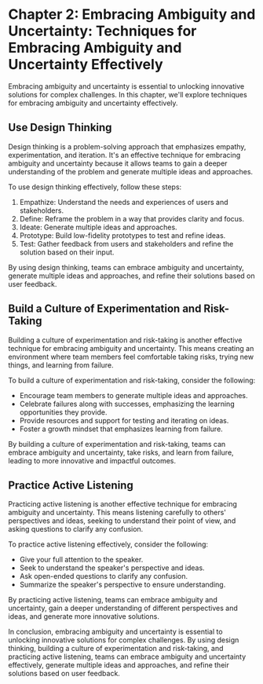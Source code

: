 Chapter 2: Embracing Ambiguity and Uncertainty: Techniques for Embracing Ambiguity and Uncertainty Effectively
==============================================================================================================

Embracing ambiguity and uncertainty is essential to unlocking innovative solutions for complex challenges. In this chapter, we'll explore techniques for embracing ambiguity and uncertainty effectively.

Use Design Thinking
-------------------

Design thinking is a problem-solving approach that emphasizes empathy, experimentation, and iteration. It's an effective technique for embracing ambiguity and uncertainty because it allows teams to gain a deeper understanding of the problem and generate multiple ideas and approaches.

To use design thinking effectively, follow these steps:

1. Empathize: Understand the needs and experiences of users and stakeholders.
2. Define: Reframe the problem in a way that provides clarity and focus.
3. Ideate: Generate multiple ideas and approaches.
4. Prototype: Build low-fidelity prototypes to test and refine ideas.
5. Test: Gather feedback from users and stakeholders and refine the solution based on their input.

By using design thinking, teams can embrace ambiguity and uncertainty, generate multiple ideas and approaches, and refine their solutions based on user feedback.

Build a Culture of Experimentation and Risk-Taking
--------------------------------------------------

Building a culture of experimentation and risk-taking is another effective technique for embracing ambiguity and uncertainty. This means creating an environment where team members feel comfortable taking risks, trying new things, and learning from failure.

To build a culture of experimentation and risk-taking, consider the following:

* Encourage team members to generate multiple ideas and approaches.
* Celebrate failures along with successes, emphasizing the learning opportunities they provide.
* Provide resources and support for testing and iterating on ideas.
* Foster a growth mindset that emphasizes learning from failure.

By building a culture of experimentation and risk-taking, teams can embrace ambiguity and uncertainty, take risks, and learn from failure, leading to more innovative and impactful outcomes.

Practice Active Listening
-------------------------

Practicing active listening is another effective technique for embracing ambiguity and uncertainty. This means listening carefully to others' perspectives and ideas, seeking to understand their point of view, and asking questions to clarify any confusion.

To practice active listening effectively, consider the following:

* Give your full attention to the speaker.
* Seek to understand the speaker's perspective and ideas.
* Ask open-ended questions to clarify any confusion.
* Summarize the speaker's perspective to ensure understanding.

By practicing active listening, teams can embrace ambiguity and uncertainty, gain a deeper understanding of different perspectives and ideas, and generate more innovative solutions.

In conclusion, embracing ambiguity and uncertainty is essential to unlocking innovative solutions for complex challenges. By using design thinking, building a culture of experimentation and risk-taking, and practicing active listening, teams can embrace ambiguity and uncertainty effectively, generate multiple ideas and approaches, and refine their solutions based on user feedback.
